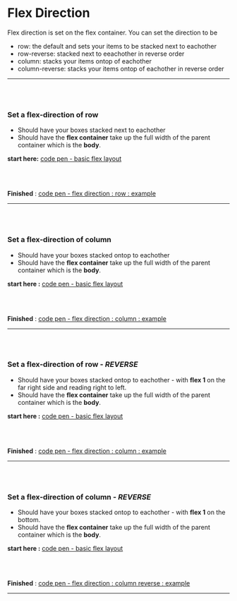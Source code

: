 # Flex Direction

Flex direction is set on the flex container. You can set the direction to be 
- row: the default and sets your items to be stacked next to eachother
- row-reverse: stacked next to eeachother in reverse order
- column: stacks your items ontop of eachother
- column-reverse: stacks your items ontop of eachother in reverse order

<hr />
<br />
<br />

### Set a flex-direction of row
- Should have your boxes stacked next to eachother
- Should have the **flex container** take up the full width of the parent container which is the __body__.

**start here:** [code pen - basic flex layout ](https://codepen.io/wesduff/pen/GMvQmG)

<br />
<br />

**Finished** : [code pen - flex direction : row : example ](https://codepen.io/wesduff/pen/VMzQWr)
<br />
<hr />
<br />
<br />

### Set a flex-direction of column
- Should have your boxes stacked ontop to eachother
- Should have the **flex container** take up the full width of the parent container which is the __body__.

**start here :** [code pen - basic flex layout ](https://codepen.io/wesduff/pen/GMvQmG)

<br />
<br />

**Finished** : [code pen - flex direction : column :  example ](https://codepen.io/wesduff/pen/PJKQOy)
<br />
<hr />
<br />
<br />

### Set a flex-direction of row - _REVERSE_
- Should have your boxes stacked ontop to eachother - with **flex 1** on the far right side and reading right to left.
- Should have the **flex container** take up the full width of the parent container which is the __body__.

**start here :** [code pen - basic flex layout ](https://codepen.io/wesduff/pen/GMvQmG)

<br />
<br />

**Finished** : [code pen - flex direction : column :  example ](https://codepen.io/wesduff/pen/PJKQOy)
<br />
<hr />
<br />
<br />

### Set a flex-direction of column - _REVERSE_
- Should have your boxes stacked ontop to eachother - with **flex 1** on the bottom.
- Should have the **flex container** take up the full width of the parent container which is the __body__.

**start here :** [code pen - basic flex layout ](https://codepen.io/wesduff/pen/GMvQmG)

<br />
<br />

**Finished** : [code pen - flex direction : column reverse :  example ](https://codepen.io/wesduff/pen/gGxvvB)
<br />
<hr />
